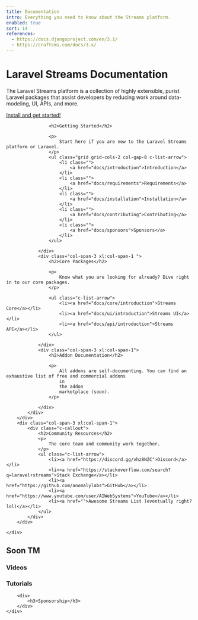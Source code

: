 ```yaml
---
title: Documentation
intro: Everything you need to know about the Streams platform.
enabled: true
sort: 14
references:
  - https://docs.djangoproject.com/en/3.1/
  - https://craftcms.com/docs/3.x/
---
```




<div class="o-feature-list">
    <div class="text-center mt-12 mb-12 lg:w-9/12 xl:w-7/12 mx-auto">
        <h1>Laravel Streams Documentation</h1>
        <p>The Laravel Streams platform is a collection of highly extensible, purist Laravel packages that assist developers by
            reducing
            work around data-modeling, UI, APIs, and more.</p>
        <p><a class="c-button font-bold" href="/docs/installation">Install and get started!</a></p>
    </div>
    <div class="grid xl:grid-cols-3 col-gap-8 ">
        <div class="col-span-3 xl:col-span-2">
            <div class="grid grid-cols-2 col-gap-8 row-gap-12">
                <div class="col-span-3 xl:col-span-2 ">

                    <h2>Getting Started</h2>

                    <p>
                        Start here if you are new to the Laravel Streams platform or Laravel.
                    </p>
                    <ul class="grid grid-cols-2 col-gap-8 c-list-arrow">
                        <li class="">
                            <a href="docs/introduction">Introduction</a>
                        </li>
                        <li class="">
                            <a href="docs/requirements">Requirements</a>
                        </li>
                        <li class="">
                            <a href="docs/installation">Installation</a>
                        </li>
                        <li class="">
                            <a href="docs/contributing">Contributing</a>
                        </li>
                        <li class="">
                            <a href="docs/sponsors">Sponsors</a>
                        </li>
                    </ul>

                </div>
                <div class="col-span-3 xl:col-span-1 ">
                    <h2>Core Packages</h2>

                    <p>
                        Know what you are looking for already? Dive right in to our core packages.
                    </p>

                    <ul class="c-list-arrow">
                        <li><a href="docs/core/introduction">Streams Core</a></li>
                        <li><a href="docs/ui/introduction">Streams UI</a></li>
                        <li><a href="docs/api/introduction">Streams API</a></li>
                    </ul>

                </div>
                <div class="col-span-3 xl:col-span-1">
                    <h2>Addon Documentation</h2>

                    <p>
                        All addons are self-documenting. You can find an exhaustive list of free and commercial addons
                        in
                        the addon
                        marketplace (soon).
                    </p>

                </div>
            </div>
        </div>
        <div class="col-span-3 xl:col-span-1">
            <div class="c-callout">
                <h2>Community Resources</h2>
                <p>
                    The core team and community work together.
                </p>
                <ul class="c-list-arrow">
                    <li><a href="https://discord.gg/vhz8NZC">Discord</a></li>
                    <li><a href="https://stackoverflow.com/search?q=laravel+streams">Stack Exchange</a></li>
                    <li><a href="https://github.com/anomalylabs">GitHub</a></li>
                    <li><a href="https://www.youtube.com/user/AIWebSystems">YouTube</a></li>
                    <li><a href="">Awesome Streams List (eventually right? lol)</a></li>
                </ul>
            </div>
        </div>

    </div>
</div>



<div class="o-changemynametosomethingsmart">
    <h2>Soon TM</h2>
    <div class="grid grid-cols-4 col-gap-4">
        <div>
            <h3>Videos</h3>
        </div>
        <div>
            <h3>Tutorials</h3>
        </div>

        <div>
            <h3>Sponsorship</h3>
        </div>
    </div>
</div>